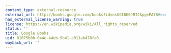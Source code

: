 ```yaml
---
content_type: external-resource
external_url: http://books.google.com/books?id=nsUGI6K0JRIC&pg=PA78#v=onepage
has_external_license_warning: true
license: https://en.wikipedia.org/wiki/All_rights_reserved
status: ''
title: Google Books
uid: 81075b0b-044e-44eb-9b41-e011ab478fa0
wayback_url: ''
---
```

